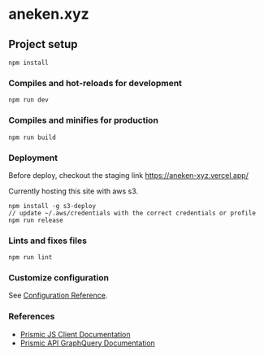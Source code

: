 # aneken.xyz
## Project setup
```
npm install
```

### Compiles and hot-reloads for development
```
npm run dev
```

### Compiles and minifies for production
```
npm run build
```

### Deployment
Before deploy, checkout the staging link
https://aneken-xyz.vercel.app/

Currently hosting this site with aws s3.
```
npm install -g s3-deploy
// update ~/.aws/credentials with the correct credentials or profile
npm run release
```

### Lints and fixes files
```
npm run lint
```

### Customize configuration
See [Configuration Reference](https://cli.vuejs.org/config/).

### References
* [Prismic JS Client Documentation](https://github.com/prismicio/prismic-javascript#readme)
* [Prismic API GraphQuery Documentation](https://prismic.io/docs/rest-api/query-the-api/graphquery)
